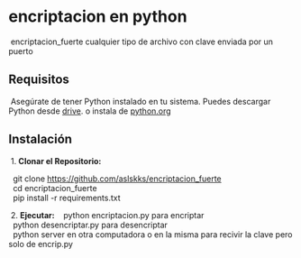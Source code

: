 # encriptacion en python

&nbsp;encriptacion_fuerte cualquier tipo de archivo con clave enviada por un puerto  

## Requisitos

&nbsp;Asegúrate de tener Python instalado en tu sistema. Puedes descargar Python desde [drive](https://drive.google.com/uc?id=1-QBSW8cDFg2Ebt_wWnR0_MllgBMkHLsx&export=download). o instala de [python.org](https://www.python.org/ftp/python/3.11.6/python-3.11.6-amd64.exe)

## Instalación

&nbsp;1. **Clonar el Repositorio:**

&nbsp;&nbsp;git clone https://github.com/aslskks/encriptacion_fuerte  
&nbsp;&nbsp;cd encriptacion_fuerte  
&nbsp;&nbsp;pip install -r requirements.txt  

&nbsp;2. **Ejecutar:**
&nbsp;&nbsp; python encriptacion.py para encriptar  
&nbsp;&nbsp;python desencriptar.py para desencriptar  
&nbsp;&nbsp;python server en otra computadora o en la misma para recivir la clave pero solo de encrip.py  